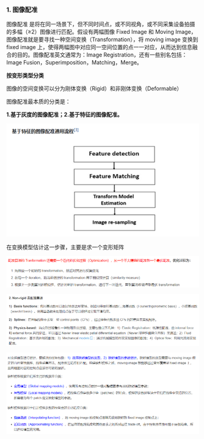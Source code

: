 ### 1. 图像配准

图像配准 是将在同一场景下，但不同时间点，或不同视角，或不同采集设备拍摄的多幅（≥2）图像进行匹配。假设有两幅图像 Fixed Image 和 Moving Image，图像配准就是要寻找一种空间变换（Transformation），将 moving image 变换到 fixed image 上，使得两幅图中对应同一空间位置的点一一对应，从而达到信息融合的目的。图像配准英文通常为：Image Registration，还有一些别名包括：Image Fusion，Superimposition，Matching，Merge。

**按变形类型分类**

图像的空间变换可以分为刚体变换（Rigid）和非刚体变换（Deformable）

图像配准最本质的分类是：

**1.基于灰度的图像配准；2.基于特征的图像配准。**

![image-20241217205628082](https://raw.githubusercontent.com/poinne/md-pic/main/image-20241217205628082.png)

在变换模型估计这一步骤，主要是求一个变形矩阵

![image-20241217204847302](https://raw.githubusercontent.com/poinne/md-pic/main/image-20241217204847302.png)

![image-20241217204804892](https://raw.githubusercontent.com/poinne/md-pic/main/image-20241217204804892.png)



![image-20241217204947651](https://raw.githubusercontent.com/poinne/md-pic/main/image-20241217204947651.png)